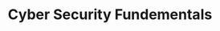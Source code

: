 ---
layout: default
title: Cyber Security Fundementals
parent: Year 1 Semester 1
permalink: /year-1-semester-1/csf/
---